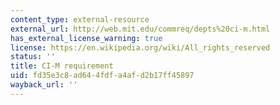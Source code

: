 ```yaml
---
content_type: external-resource
external_url: http://web.mit.edu/commreq/depts%20ci-m.html
has_external_license_warning: true
license: https://en.wikipedia.org/wiki/All_rights_reserved
status: ''
title: CI-M requirement
uid: fd35e3c8-ad64-4fdf-a4af-d2b17ff45897
wayback_url: ''
---
```

